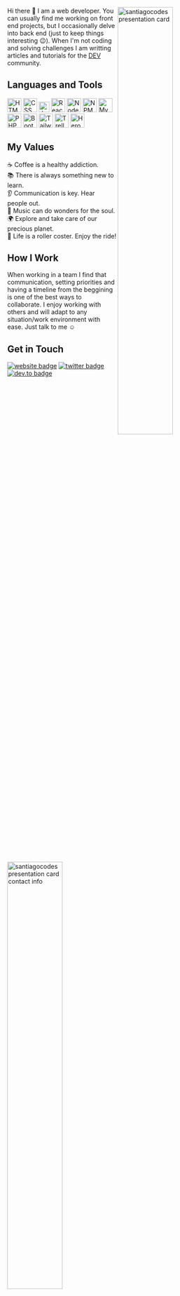 <!--
**santiagocodes/santiagocodes** is a ✨ _special_ ✨ repository because its `README.md` (this file) appears on your GitHub profile.
# Maria del Carmen Santiago Betancourt - aka [santiagocodes](https://santiagocodes.com/)

Here are some ideas to get you started:

- 🔭 I’m currently working on ...
- 🌱 I’m currently learning ...
- 👯 I’m looking to collaborate on ...
- 🤔 I’m looking for help with ...
- 💬 Ask me about ...
- 📫 How to reach me: ...
- 😄 Pronouns: ...
- ⚡ Fun fact: ...

Icons: https://gist.github.com/rxaviers/7360908
Logo Icons: https://icon-icons.com/
-->

[<img align="right" width="50%" src="https://santiagocodes.github.io/santiagocodes/images/github-card.png" alt="santiagocodes presentation card" />](https://santiagocodes.com/)

Hi there :wave: I am a web developer. You can usually find me working on front end projects, but I occasionally delve into back end (just to keep things interesting :wink:). When I'm not coding and solving challenges I am writting articles and tutorials for the [DEV](https://dev.to/santiagocodes) community. 

## Languages and Tools

<img width="32px" src="https://santiagocodes.github.io/santiagocodes/images/html-logo-icon.png" alt="HTML logo" /> <img width="32px" src="https://santiagocodes.github.io/santiagocodes/images/css-logo-icon.png" alt="CSS logo" /> <img width="24px" src="https://santiagocodes.github.io/santiagocodes/images/js-logo-icon.png" alt="Javascript JS logo" /> <img width="32px" src="https://santiagocodes.github.io/santiagocodes/images/react-logo-icon.png" alt="React logo" /> <img width="32px" src="https://santiagocodes.github.io/santiagocodes/images/nodejs-logo-icon.png" alt="Node logo" /> <img width="32px" src="https://santiagocodes.github.io/santiagocodes/images/npm-logo-icon.png" alt="NPM logo" /> <img width="32px" src="https://santiagocodes.github.io/santiagocodes/images/mysql-logo-icon.png" alt="MySQL logo" /> <img width="32px" src="https://santiagocodes.github.io/santiagocodes/images/php-logo-icon.png" alt="PHP logo" /> <img width="32px" src="https://santiagocodes.github.io/santiagocodes/images/bootstrap-logo-icon.png" alt="Bootstrap logo" /> <img width="32px" src="https://santiagocodes.github.io/santiagocodes/images/tailwind-logo-icon.png" alt="Tailwind logo" /> <img width="32px" src="https://santiagocodes.github.io/santiagocodes/images/trello-logo-icon.png" alt="Trello logo" /> <img width="32px" src="https://santiagocodes.github.io/santiagocodes/images/heroku-logo-icon.png" alt="Heroku logo" />

## My Values

:coffee: Coffee is a healthy addiction. <br />
:books: There is always something new to learn. <br />
:ear: Communication is key. Hear people out. <br />
:musical_note: Music can do wonders for the soul. <br />
:earth_africa: Explore and take care of our precious planet. <br />
:roller_coaster: Life is a roller coster. Enjoy the ride!

## How I Work

When working in a team I find that communication, setting priorities and having a timeline from the beggining is one of the best ways to collaborate. I enjoy working with others and will adapt to any situation/work environment with ease. Just talk to me :relaxed:

## Get in Touch

[![website badge](https://img.shields.io/badge/website-santiagocodes.com-blueviolet?style=flat)](https://santiagocodes.com)
[![twitter badge](https://img.shields.io/badge/twitter-@maricstgo-blue?style=flat&logo=twitter)](https://twitter.com/maricstgo)
[![dev.to badge](https://img.shields.io/badge/dev.to-santiagocodes-black?style=flat&logo=dev.to)](https://dev.to/santiagocodes)

<img align="left" width="50%" src="https://santiagocodes.github.io/santiagocodes/images/github-card-back.png" alt="santiagocodes presentation card contact info" />

<!-- <img width="16px" src="images/twitter-logo-icon.png" alt="Twitter logo" /> Twitter: [https://twitter.com/maricstgo](https://twitter.com/maricstgo) <br />
<img width="16px" src="images/dev-logo-icon.png" alt="Dev.to logo" /> Dev.to: [https://dev.to/santiagocodes](https://dev.to/santiagocodes) <br />
<img width="16px" src="images/linkedin-logo-icon.png" alt="Linkedin logo" /> LinkedIn: [https://www.linkedin.com/in/mc-santiago/](https://www.linkedin.com/in/mc-santiago/) <br />
-->



